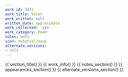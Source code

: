 ```yaml
---
work_id: 3831
work_title: Valet
work_written: null
written_date: approximate
work_collected: 'yes'
work_category: Poem
notes: null
icon: material/book
alternate_versions:
- 3573
---
```


{{ section_title() }}
{{ work_info() }}
{{ notes_section() }}
{{ appearances_section() }}
{{ alternate_versions_section() }}